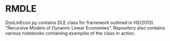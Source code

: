 # RMDLE
DynLinEcon.py contains DLE class for framework outlined in HS(2013) "Recursive Models of Dynamic Linear Economies".
Repository also contains various notebooks containing examples of the class in action.
